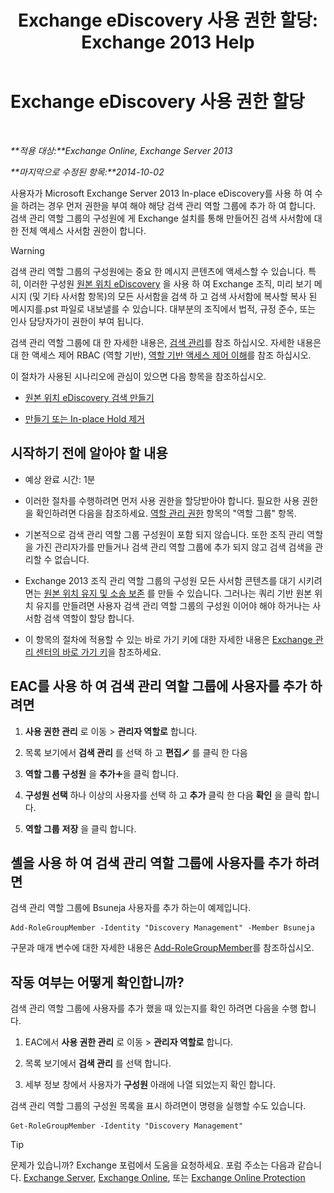 ﻿---
title: 'Exchange eDiscovery 사용 권한 할당: Exchange 2013 Help'
TOCTitle: Exchange eDiscovery 사용 권한 할당
ms:assetid: 729e09d8-614b-431f-ae04-ae41fb4c628e
ms:mtpsurl: https://technet.microsoft.com/ko-kr/library/Dd298059(v=EXCHG.150)
ms:contentKeyID: 50483420
ms.date: 05/22/2018
mtps_version: v=EXCHG.150
ms.translationtype: MT
---

# Exchange eDiscovery 사용 권한 할당

 

_**적용 대상:**Exchange Online, Exchange Server 2013_

_**마지막으로 수정된 항목:**2014-10-02_

사용자가 Microsoft Exchange Server 2013 In-place eDiscovery를 사용 하 여 수을 하려는 경우 먼저 권한을 부여 해야 해당 검색 관리 역할 그룹에 추가 하 여 합니다. 검색 관리 역할 그룹의 구성원에 게 Exchange 설치를 통해 만들어진 검색 사서함에 대 한 전체 액세스 사서함 권한이 합니다.


> [!WARNING]
> 검색 관리 역할 그룹의 구성원에는 중요 한 메시지 콘텐츠에 액세스할 수 있습니다. 특히, 이러한 구성원 <A href="in-place-ediscovery-exchange-2013-help.md">원본 위치 eDiscovery</A> 을 사용 하 여 Exchange 조직, 미리 보기 메시지 (및 기타 사서함 항목)의 모든 사서함을 검색 하 고 검색 사서함에 복사할 복사 된 메시지를.pst 파일로 내보낼를 수 있습니다. 대부분의 조직에서 법적, 규정 준수, 또는 인사 담당자가이 권한이 부여 됩니다.<BR>



검색 관리 역할 그룹에 대 한 자세한 내용은, [검색 관리](discovery-management-exchange-2013-help.md)를 참조 하십시오. 자세한 내용은 대 한 액세스 제어 RBAC (역할 기반), [역할 기반 액세스 제어 이해](understanding-role-based-access-control-exchange-2013-help.md)를 참조 하십시오.

이 절차가 사용된 시나리오에 관심이 있으면 다음 항목을 참조하십시오.

  - [원본 위치 eDiscovery 검색 만들기](create-an-in-place-ediscovery-search-exchange-2013-help.md)

  - [만들기 또는 In-place Hold 제거](create-or-remove-an-in-place-hold-exchange-2013-help.md)

## 시작하기 전에 알아야 할 내용

  - 예상 완료 시간: 1분

  - 이러한 절차를 수행하려면 먼저 사용 권한을 할당받아야 합니다. 필요한 사용 권한을 확인하려면 다음을 참조하세요. [역할 관리 권한](role-management-permissions-exchange-2013-help.md) 항목의 "역할 그룹" 항목.

  - 기본적으로 검색 관리 역할 그룹 구성원이 포함 되지 않습니다. 또한 조직 관리 역할을 가진 관리자가를 만들거나 검색 관리 역할 그룹에 추가 되지 않고 검색 검색을 관리할 수 없습니다.

  - Exchange 2013 조직 관리 역할 그룹의 구성원 모든 사서함 콘텐츠를 대기 시키려면는 [원본 위치 유지 및 소송 보존](in-place-hold-and-litigation-hold-exchange-2013-help.md) 를 만들 수 있습니다. 그러나는 쿼리 기반 원본 위치 유지를 만들려면 사용자 검색 관리 역할 그룹의 구성원 이어야 해야 하거나는 사서함 검색 역할이 할당 합니다.

  - 이 항목의 절차에 적용할 수 있는 바로 가기 키에 대한 자세한 내용은 [Exchange 관리 센터의 바로 가기 키](keyboard-shortcuts-in-the-exchange-admin-center-exchange-online-protection-help.md)을 참조하세요.

## EAC를 사용 하 여 검색 관리 역할 그룹에 사용자를 추가 하려면

1.  **사용 권한 관리** 로 이동 \> **관리자 역할로** 합니다.

2.  목록 보기에서 **검색 관리** 를 선택 하 고 **편집**![편집 아이콘](images/JJ218640.6f53ccb2-1f13-4c02-bea0-30690e6ea71d(EXCHG.150).gif "편집 아이콘") 를 클릭 한 다음

3.  **역할 그룹** **구성원** 을 **추가**![아이콘 추가](images/JJ218640.c1e75329-d6d7-4073-a27d-498590bbb558(EXCHG.150).gif "아이콘 추가")을 클릭 합니다.

4.  **구성원 선택** 하나 이상의 사용자를 선택 하 고 **추가** 클릭 한 다음 **확인** 을 클릭 합니다.

5.  **역할 그룹** **저장** 을 클릭 합니다.

## 셸을 사용 하 여 검색 관리 역할 그룹에 사용자를 추가 하려면

검색 관리 역할 그룹에 Bsuneja 사용자를 추가 하는이 예제입니다.

    Add-RoleGroupMember -Identity "Discovery Management" -Member Bsuneja

구문과 매개 변수에 대한 자세한 내용은 [Add-RoleGroupMember](https://technet.microsoft.com/ko-kr/library/dd638207\(v=exchg.150\))를 참조하십시오.

## 작동 여부는 어떻게 확인합니까?

검색 관리 역할 그룹에 사용자를 추가 했을 때 있는지를 확인 하려면 다음을 수행 합니다.

1.  EAC에서 **사용 권한 관리** 로 이동 \> **관리자 역할로** 합니다.

2.  목록 보기에서 **검색 관리** 를 선택 합니다.

3.  세부 정보 창에서 사용자가 **구성원** 아래에 나열 되었는지 확인 합니다.

검색 관리 역할 그룹의 구성원 목록을 표시 하려면이 명령을 실행할 수도 있습니다.

    Get-RoleGroupMember -Identity "Discovery Management"


> [!TIP]
> 문제가 있습니까? Exchange 포럼에서 도움을 요청하세요. 포럼 주소는 다음과 같습니다. <A href="https://go.microsoft.com/fwlink/p/?linkid=60612">Exchange Server</A>, <A href="https://go.microsoft.com/fwlink/p/?linkid=267542">Exchange Online</A>, 또는 <A href="https://go.microsoft.com/fwlink/p/?linkid=285351">Exchange Online Protection</A>


